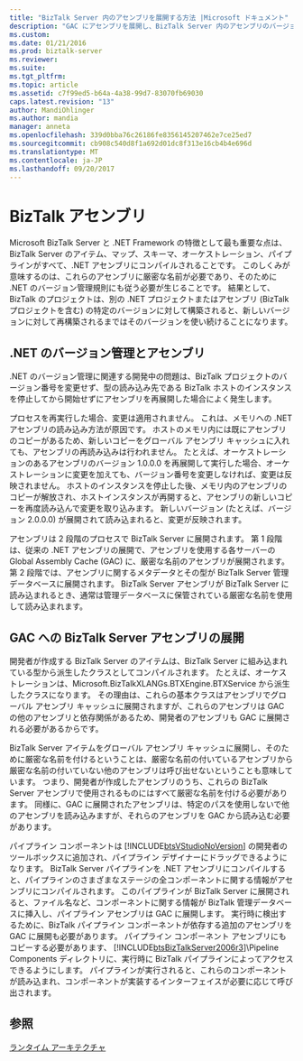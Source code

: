 ```yaml
---
title: "BizTalk Server 内のアセンブリを展開する方法 |Microsoft ドキュメント"
description: "GAC にアセンブリを展開し、BizTalk Server 内のアセンブリのバージョン管理を有効にします。"
ms.custom: 
ms.date: 01/21/2016
ms.prod: biztalk-server
ms.reviewer: 
ms.suite: 
ms.tgt_pltfrm: 
ms.topic: article
ms.assetid: c7f99ed5-b64a-4a38-99d7-83070fb69030
caps.latest.revision: "13"
author: MandiOhlinger
ms.author: mandia
manager: anneta
ms.openlocfilehash: 339d0bba76c26186fe8356145207462e7ce25ed7
ms.sourcegitcommit: cb908c540d8f1a692d01dc8f313e16cb4b4e696d
ms.translationtype: MT
ms.contentlocale: ja-JP
ms.lasthandoff: 09/20/2017
---
```

# <a name="biztalk-assemblies"></a>BizTalk アセンブリ
Microsoft BizTalk Server と .NET Framework の特徴として最も重要な点は、BizTalk Server のアイテム、マップ、スキーマ、オーケストレーション、パイプラインがすべて、.NET アセンブリにコンパイルされることです。 このしくみが意味するのは、これらのアセンブリに厳密な名前が必要であり、そのために .NET のバージョン管理規則にも従う必要が生じることです。 結果として、BizTalk のプロジェクトは、別の .NET プロジェクトまたはアセンブリ (BizTalk プロジェクトを含む) の特定のバージョンに対して構築されると、新しいバージョンに対して再構築されるまではそのバージョンを使い続けることになります。  
  
## <a name="net-versioning-and-assemblies"></a>.NET のバージョン管理とアセンブリ  
 .NET のバージョン管理に関連する開発中の問題は、BizTalk プロジェクトのバージョン番号を変更せず、型の読み込み先である BizTalk ホストのインスタンスを停止してから開始せずにアセンブリを再展開した場合によく発生します。  
  
 プロセスを再実行した場合、変更は適用されません。 これは、メモリへの .NET アセンブリの読み込み方法が原因です。 ホストのメモリ内には既にアセンブリのコピーがあるため、新しいコピーをグローバル アセンブリ キャッシュに入れても、アセンブリの再読み込みは行われません。 たとえば、オーケストレーションのあるアセンブリのバージョン 1.0.0.0 を再展開して実行した場合、オーケストレーションに変更を加えても、バージョン番号を変更しなければ、変更は反映されません。 ホストのインスタンスを停止した後、メモリ内のアセンブリのコピーが解放され、ホストインスタンスが再開すると、アセンブリの新しいコピーを再度読み込んで変更を取り込みます。 新しいバージョン (たとえば、バージョン 2.0.0.0) が展開されて読み込まれると、変更が反映されます。  
  
 アセンブリは 2 段階のプロセスで BizTalk Server に展開されます。 第 1 段階は、従来の .NET アセンブリの展開で、アセンブリを使用する各サーバーの Global Assembly Cache (GAC) に、厳密な名前のアセンブリが展開されます。 第 2 段階では、アセンブリに関するメタデータとその型が BizTalk Server 管理データベースに展開されます。 BizTalk Server アセンブリが BizTalk Server に読み込まれるとき、通常は管理データベースに保管されている厳密な名前を使用して読み込まれます。  
  
## <a name="deploying-biztalk-server-assemblies-to-the-gac"></a>GAC への BizTalk Server アセンブリの展開  
 開発者が作成する BizTalk Server のアイテムは、BizTalk Server に組み込まれている型から派生したクラスとしてコンパイルされます。 たとえば、オーケストレーションは、Microsoft.BizTalkXLANGs.BTXEngine.BTXService から派生したクラスになります。 その理由は、これらの基本クラスはアセンブリでグローバル アセンブリ キャッシュに展開されますが、これらのアセンブリは GAC の他のアセンブリと依存関係があるため、開発者のアセンブリも GAC に展開される必要があるからです。  
  
 BizTalk Server アイテムをグローバル アセンブリ キャッシュに展開し、そのために厳密な名前を付けるということは、厳密な名前の付いているアセンブリから厳密な名前の付いていない他のアセンブリは呼び出せないということも意味しています。 つまり、開発者が作成したアセンブリのうち、これらの BizTalk Server アセンブリで使用されるものにはすべて厳密な名前を付ける必要があります。 同様に、GAC に展開されたアセンブリは、特定のパスを使用しないで他のアセンブリを読み込みますが、それらのアセンブリを GAC から読み込む必要があります。  
  
 パイプライン コンポーネントは [!INCLUDE[btsVStudioNoVersion](../includes/btsvstudionoversion-md.md)] の開発者のツールボックスに追加され、パイプライン デザイナーにドラッグできるようになります。 BizTalk Server パイプラインを .NET アセンブリにコンパイルすると、パイプラインのさまざまなステージの全コンポーネントに関する情報がアセンブリにコンパイルされます。 このパイプラインが BizTalk Server に展開されると、ファイル名など、コンポーネントに関する情報が BizTalk 管理データベースに挿入し、パイプライン アセンブリは GAC に展開します。 実行時に検出するために、BizTalk パイプライン コンポーネントが依存する追加のアセンブリを GAC に展開も必要があります。 パイプライン コンポーネント アセンブリにもコピーする必要があります、 [!INCLUDE[btsBizTalkServer2006r3](../includes/btsbiztalkserver2006r3-md.md)]\Pipeline Components ディレクトリに、実行時に BizTalk パイプラインによってアクセスできるようにします。 パイプラインが実行されると、これらのコンポーネントが読み込まれ、コンポーネントが実装するインターフェイスが必要に応じて呼び出されます。  
  
## <a name="see-also"></a>参照  
 [ランタイム アーキテクチャ](../core/runtime-architecture.md)